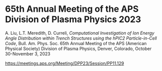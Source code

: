 # 65th Annual Meeting of the APS Division of Plasma Physics 2023

A. Liu, L.T. Meredith, D. Curreli, _Computational Investigation of Ion Energy Angle Distribution within Trench Structures using the hPIC2 Particle-in-Cell Code_, Bull. Am. Phys. Soc. 65th Annual Meeting of the APS (American Physical Society) Division of Plasma Physics, Denver, Colorado, October 30-November 3, 2023

https://meetings.aps.org/Meeting/DPP23/Session/PP11.129 
